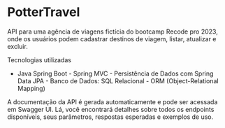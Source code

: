# PotterTravel

API para uma agência de viagens fictícia do bootcamp Recode pro 2023, onde os usuários podem cadastrar destinos de viagem, listar, atualizar e excluir.

Tecnologias utilizadas
   - Java Spring Boot
    - Spring MVC
    - Persistência de Dados com Spring Data JPA
    - Banco de Dados: SQL Relacional
    - ORM (Object-Relational Mapping)

A documentação da API é gerada automaticamente e pode ser acessada em Swagger UI. Lá, você encontrará detalhes sobre todos os endpoints disponíveis, seus parâmetros, respostas esperadas e exemplos de uso.



